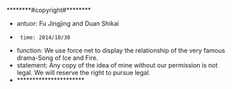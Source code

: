 \*\*\*\*\*\*\*\*#copyright#\*\*\*\*\*\*\*\*
*    antuor: Fu Jingjing and Duan Shikai
*      time: 2014/10/30
*  function: We use force net to display the relationship of the very famous drama-Song of Ice and Fire.
* statement: Any copy of the idea of mine without our permission is not legal. We  will reserve the right to pursue legal.
* \*\*\*\*\*\*\*\*\*\*\*\*\*\*\*\*\*\*\*\*\*\*
